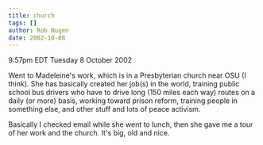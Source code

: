 ```yaml
---
title: church
tags: []
author: Rob Nugen
date: 2002-10-08
---
```


<p class=date>9:57pm EDT Tuesday 8 October 2002</p>

<p>Went to Madeleine's work, which is in a Presbyterian church near
OSU (I think).  She has basically created her job(s) in the world,
training public school bus drivers who have to drive long (150 miles
each way) routes on a daily (or more) basis, working toward prison
reform, training people in something else, and other stuff and lots of
peace activism.</p>

<p>Basically I checked email while she went to lunch, then she gave me
a tour of her work and the church.  It's big, old and nice.</p>
